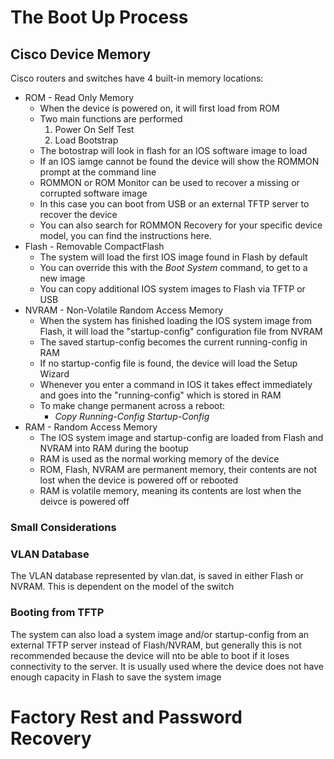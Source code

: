 # The Boot Up Process

## Cisco Device Memory

Cisco routers and switches have 4 built-in memory locations:
- ROM - Read Only Memory
  - When the device is powered on, it will first load from ROM
  - Two main functions are performed
    1. Power On Self Test
    2. Load Bootstrap
  - The botostrap will look in flash for an IOS software image to load
  - If an IOS iamge cannot be found the device will show the ROMMON prompt at the command line
  - ROMMON or ROM Monitor can be used to recover a missing or corrupted software image
  - In this case you can boot from USB or an external TFTP server to recover the device
  - You can also search for ROMMON Recovery for your specific device model, you can find the instructions here.
- Flash - Removable CompactFlash
  - The system will load the first IOS image found in Flash by default
  - You can override this with the _Boot System_ command, to get to a new image
  - You can copy additional IOS system images to Flash via TFTP or USB
- NVRAM - Non-Volatile Random Access Memory
  - When the system has finished loading the IOS system image from Flash, it will load the "startup-config" configuration file from NVRAM
  - The saved startup-config becomes the current running-config in RAM
  - If no startup-config file is found, the device will load the Setup Wizard
  - Whenever you enter a command in IOS it takes effect immediately and goes into the "running-config" which is stored in RAM
  - To make change permanent across a reboot:
    - _Copy Running-Config Startup-Config_
- RAM - Random Access Memory
  - The IOS system image and startup-config are loaded from Flash and NVRAM into RAM during the bootup
  - RAM is used as the normal working memory of the device
  - ROM, Flash, NVRAM are permanent memory, their contents are not lost when the device is powered off or rebooted
  - RAM is volatile memory, meaning its contents are lost when the deivce is powered off


### Small Considerations

### VLAN Database
The VLAN database represented by vlan.dat, is saved in either Flash or NVRAM. This is dependent on the model of the switch

### Booting from TFTP

The system can also load a system image and/or startup-config from an external TFTP server instead of Flash/NVRAM, but generally this is not recommended because the device will nto be able to boot if it loses connectivity to the server.
It is usually used where the device does not have enough capacity in Flash to save the system image


# Factory Rest and Password Recovery

